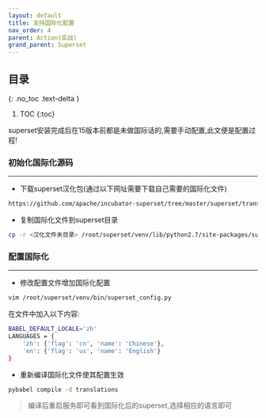 ```yaml
---
layout: default
title: 支持国际化配置
nav_order: 4
parent: Action(实战)
grand_parent: Superset
---
```


## 目录
{: .no_toc .text-delta }

1. TOC
{:toc}

superset安装完成后在15版本前都是未做国际话的,需要手动配置,此文便是配置过程!

### 初始化国际化源码

---

- 下载superset汉化包(通过以下网址需要下载自己需要的国际化文件)

```bash
https://github.com/apache/incubator-superset/tree/master/superset/translations
```

- 复制国际化文件到superset目录

```bash
cp -r <汉化文件夹目录> /root/superset/venv/lib/python2.7/site-packages/superset
```

### 配置国际化

---

- 修改配置文件增加国际化配置

```bash
vim /root/superset/venv/bin/superset_config.py
```

在文件中加入以下内容:

```bash
BABEL_DEFAULT_LOCALE='zh'
LANGUAGES = {
    'zh': {'flag': 'cn', 'name': 'Chinese'},
    'en': {'flag': 'us', 'name': 'English'}
}
```

- 重新编译国际化文件使其配置生效

```bash
pybabel compile -d translations
```

> 编译后重启服务即可看到国际化后的superset,选择相应的语言即可